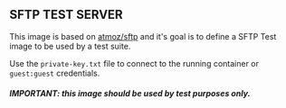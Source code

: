 ## SFTP TEST SERVER

This image is based on [atmoz/sftp](https://hub.docker.com/r/atmoz/sftp) and it's goal is to define a SFTP Test image to be used by a test suite.

Use the `private-key.txt` file to connect to the running container or `guest:guest` credentials.

##### IMPORTANT: this image should be used by test purposes only.